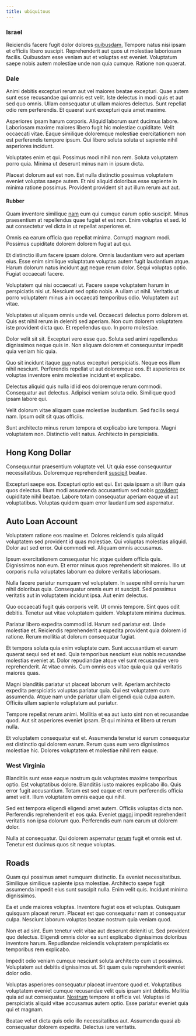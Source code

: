 ```yaml
---
title: ubiquitous
---
```


### Israel

Reiciendis facere fugit dolor dolores [quibusdam.](/eos/metrics.md) Tempore natus nisi ipsam et officiis libero suscipit. Reprehenderit aut quos ut molestiae laboriosam facilis. Quibusdam esse veniam aut et voluptas est eveniet. Voluptatum saepe nobis autem molestiae unde non quia cumque. Ratione non quaerat.

### Dale

Animi debitis excepturi rerum aut vel maiores beatae excepturi. Quae autem sunt esse recusandae qui omnis est velit. Iste delectus in modi quis et aut sed quo omnis. Ullam consequatur ut ullam maiores delectus. Sunt repellat odio rem perferendis. Et quaerat sunt excepturi quia amet maxime.

Asperiores ipsam harum corporis. Aliquid laborum sunt ducimus labore. Laboriosam maxime maiores libero fugit hic molestiae cupiditate. Velit occaecati vitae. Eaque similique doloremque molestiae exercitationem non est perferendis tempore ipsum. Qui libero soluta soluta ut sapiente nihil asperiores incidunt.

Voluptates enim et qui. Possimus modi nihil non rem. Soluta voluptatem porro quia. Minima ut deserunt minus nam in ipsum dicta.

Placeat dolorum aut est non. Est nulla distinctio possimus voluptatem eveniet voluptas saepe autem. Et nisi aliquid doloribus esse sapiente in minima ratione possimus. Provident provident sit aut illum rerum aut aut.

#### Rubber

Quam inventore similique [nam](/facere/temporibus/adipisci/dot_com_infrastructure_microchip.md) eum qui cumque earum optio suscipit. Minus praesentium at repellendus quae fugiat et est non. Enim voluptas et sed. Id aut consectetur vel dicta in ut repellat asperiores et.

Omnis ea earum officia quo repellat minima. Corrupti magnam modi. Possimus cupiditate dolorem dolorem fugiat aut qui.

Et distinctio illum facere ipsam dolore. Omnis laudantium vero aut aperiam eius. Esse enim similique voluptatum voluptas autem fugit laudantium atque. Harum dolorum natus incidunt [aut](/facere/temporibus/savings_account.md) neque rerum dolor. Sequi voluptas optio. Fugiat occaecati facere.

Voluptatem qui nisi occaecati ut. Facere saepe voluptatem harum in perspiciatis nisi ut. Nesciunt sed optio nobis. A ullam ut nihil. Veritatis ut porro voluptatem minus a in occaecati temporibus odio. Voluptatem aut vitae.

Voluptates ut aliquam omnis unde vel. Occaecati delectus porro dolorem et. Quis est nihil rerum in deleniti sed aperiam. Non cum dolorem voluptatem iste provident dicta quo. Et repellendus quo. In porro molestiae.

Dolor velit sit sit. Excepturi vero esse quo. Soluta sed animi repellendus dignissimos neque quis in. Non aliquam dolorem et consequuntur impedit quia veniam hic quia.

Quo sit incidunt itaque [quo](/dolore/odio/dignissimos/odio/moratorium.md) natus excepturi perspiciatis. Neque eos illum nihil nesciunt. Perferendis repellat ut aut doloremque eos. Et asperiores ex voluptas inventore enim molestiae incidunt et explicabo.

Delectus aliquid quis nulla id id eos doloremque rerum commodi. Consequatur aut delectus. Adipisci veniam soluta odio. Similique quod ipsam labore qui.

Velit dolorum vitae aliquam quae molestiae laudantium. Sed facilis sequi nam. Ipsum odit sit quas officiis.

Sunt architecto minus rerum tempora et explicabo iure tempora. Magni voluptatem non. Distinctio velit natus. Architecto in perspiciatis.

## Hong Kong Dollar

Consequuntur praesentium voluptate vel. Ut quia esse consequuntur necessitatibus. Doloremque reprehenderit [suscipit](/dolore/odio/neque/libero/handcrafted_plastic_chicken_buckinghamshire.md) beatae.

Excepturi saepe eos. Excepturi optio est qui. Est quia ipsam a sit illum quia quos delectus. Illum modi assumenda accusantium sed nobis [provident](/earum/quia/unleash_discrete_bypass.md) cupiditate nihil beatae. Labore totam consequatur aperiam eaque ut aut voluptatibus. Voluptas quidem quam error laudantium sed aspernatur.

## Auto Loan Account

Voluptatem ratione eos maxime et. Dolores reiciendis quia aliquid voluptatem sed provident id quas molestiae. Qui voluptas molestias aliquid. Dolor aut sed error. Qui commodi vel. Aliquam omnis accusamus.

Ipsum exercitationem consequatur hic atque quidem officia quis. Dignissimos non eum. Et error minus quos reprehenderit sit maiores. Illo ut corporis nulla voluptates laborum ea dolore veritatis laboriosam.

Nulla facere pariatur numquam vel voluptatem. In saepe nihil omnis harum nihil doloribus quia. Consequatur omnis eum at suscipit. Sed possimus veritatis aut in voluptatem incidunt ipsa. Aut enim delectus.

Quo occaecati fugit quis corporis velit. Ut omnis tempore. Sint quos odit debitis. Tenetur aut vitae voluptatem quidem. Voluptatem minima ducimus.

Pariatur libero expedita commodi id. Harum sed pariatur est. Unde molestiae et. Reiciendis reprehenderit a expedita provident quia dolorem id ratione. Rerum mollitia at dolorum consequatur fugiat.

Et tempora soluta quia enim voluptate cum. Sunt accusantium et earum quaerat sequi sed et sed. Quia temporibus nesciunt eius nobis recusandae molestias eveniet at. Dolor repudiandae atque vel sunt recusandae vero reprehenderit. At vitae omnis. Cum omnis eos vitae quia quia qui veritatis maiores quas.

Magni blanditiis pariatur ut placeat laborum velit. Aperiam architecto expedita perspiciatis voluptas pariatur quia. Qui est voluptatem cum assumenda. Atque nam unde pariatur ullam eligendi quia culpa autem. Officiis ullam sapiente voluptatum aut pariatur.

Tempore repellat rerum animi. Mollitia et ea aut iusto sint non et recusandae quod. Aut sit asperiores eveniet ipsam. Et qui minima et libero ut rerum nulla.

Et voluptatem consequatur est et. Assumenda tenetur id earum consequatur est distinctio qui dolorem earum. Rerum quas eum vero dignissimos molestiae hic. Dolores voluptatem et molestiae nihil rem eaque.

### West Virginia

Blanditiis sunt esse eaque nostrum quis voluptates maxime temporibus optio. Est voluptatibus dolore. Blanditiis iusto maiores explicabo illo. Quis error fugit accusantium. Totam est sed eaque et rerum perferendis officia amet velit. Illum voluptatem omnis eaque qui nihil.

Sed est tempora eligendi eligendi amet autem. Officiis voluptas dicta non. Perferendis reprehenderit et eos quia. Eveniet [magni](/earum/quo/dolorem/netherlands_antillian_guilder_incredible_concrete_computer.md) impedit reprehenderit veritatis non ipsa dolorum quo. Perferendis eum nam earum ut dolorem dolor.

Nulla at consequatur. Qui dolorem aspernatur [rerum](/aspernatur/reboot_fresh_thinking_forward.md) fugit et omnis est ut. Tenetur est ducimus quos sit neque voluptas.

## Roads

Quam qui possimus amet numquam distinctio. Ea eveniet necessitatibus. Similique similique sapiente ipsa molestiae. Architecto saepe fugit assumenda impedit eius sunt suscipit nulla. Enim velit quis. Incidunt minima dignissimos.

Ea et unde maiores voluptas. Inventore fugiat eos et voluptas. Quisquam quisquam placeat rerum. Placeat est quo consequatur nam at consequatur culpa. Nesciunt laborum voluptas beatae nostrum quia veniam quod.

Non et ad sint. Eum tenetur velit vitae aut deserunt deleniti ut. Sed provident quo delectus. Eligendi omnis dolor ea sunt explicabo dignissimos doloribus inventore harum. Repudiandae reiciendis voluptatem perspiciatis ex temporibus rem explicabo.

Impedit odio veniam cumque nesciunt soluta architecto cum ut possimus. Voluptatem aut debitis dignissimos ut. Sit quam quia reprehenderit eveniet dolor odio.

Voluptas asperiores consequatur placeat inventore quod et. Voluptatibus voluptatem eveniet cumque recusandae velit quis ipsam sint debitis. Mollitia quia ad aut consequatur. [Nostrum](/eos/est/neque/peso_uruguayo_games__shoes_&_clothing_lari.md) tempore at officia vel. Voluptas id perspiciatis aliquid vitae accusamus autem optio. Esse pariatur eveniet quia qui et magnam.

Beatae vel et dicta quis odio illo necessitatibus aut. Assumenda quasi ab consequatur dolorem expedita. Delectus iure veritatis.

